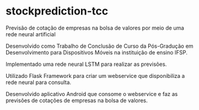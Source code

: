 # stockprediction-tcc
Previsão de cotação de empresas na bolsa de valores por meio de uma rede neural artificial

Desenvolvido como Trabalho de Conclusão de Curso da Pós-Gradução em Desenvolvimento para Dispositivos Móveis na instituição de ensino IFSP.

Implementado uma rede neural LSTM para realizar as previsões.

Utilizado Flask Framework para criar um webservice que disponibiliza a rede neural para consulta.

Desenvolvido aplicativo Android que consome o webservice e faz as previsões de cotações de empresas na bolsa de valores.
